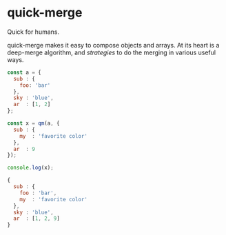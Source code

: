 # quick-merge

Quick for humans.

quick-merge makes it easy to compose objects and arrays. At its heart is a deep-merge
algorithm, and _strategies_ to do the merging in various useful ways.

```js
const a = {
  sub : {
    foo: 'bar'
  },
  sky : 'blue',
  ar  : [1, 2]
};

const x = qm(a, {
  sub : {
    my  : 'favorite color'
  },
  ar  : 9
});

console.log(x);

{
  sub : {
    foo : 'bar',
    my  : 'favorite color'
  },
  sky : 'blue',
  ar  : [1, 2, 9]
}

```
